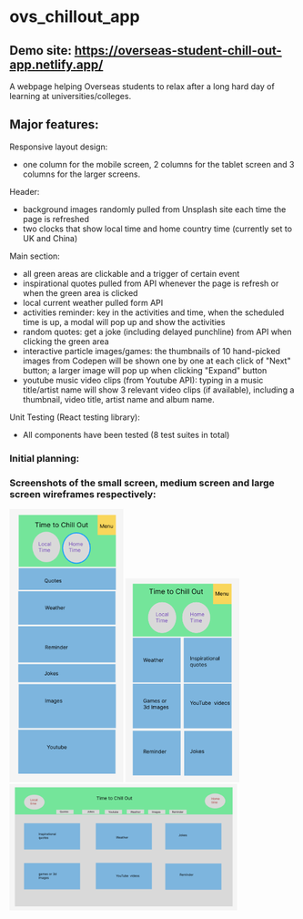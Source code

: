 # ovs_chillout_app
## Demo site: https://overseas-student-chill-out-app.netlify.app/

A webpage helping Overseas students to relax after a long hard day of learning at universities/colleges.

## Major features:

Responsive layout design: 
- one column for the mobile screen, 2 columns for the tablet screen and 3 columns for the larger screens.

Header: 
- background images randomly  pulled from Unsplash site each time the page is refreshed 
- two clocks that show local time and home country time (currently set to UK and China)

Main section:
- all green areas are clickable and a trigger of certain event 
- inspirational quotes pulled from API whenever the page is refresh or when the green area is clicked
- local current weather pulled form API
- activities reminder: key in the activities and time, when the scheduled time is up, a modal will pop up and show the activities 
- random quotes: get a joke (including delayed punchline) from API when clicking the green area
- interactive particle images/games:  the thumbnails of 10 hand-picked images from Codepen will be shown one by one at each click 
  of "Next" button; a larger image will pop up when clicking "Expand" button
- youtube music video clips (from Youtube API): typing in a music title/artist name will show 3 relevant video clips (if available), including
  a thumbnail, video title, artist name and album name. 
  
Unit Testing (React testing library):
- All components have been tested (8 test suites in total)


### Initial planning:
### Screenshots of the small screen, medium screen and large screen wireframes respectively: 
<p float="left">
  <img src="/src/images/small_screen.png" width="200px" />
  <img src="/src/images/medium_screen.png" width="200px" />
  <img src="/src/images/larger_screen.png" width="400px" />
</p>





